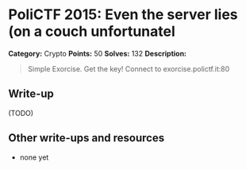 # PoliCTF 2015: Even the server lies (on a couch unfortunatel

**Category:** Crypto
**Points:** 50
**Solves:** 132
**Description:**

> Simple Exorcise. Get the key! Connect to
> exorcise.polictf.it:80

## Write-up

(TODO)

## Other write-ups and resources

* none yet
